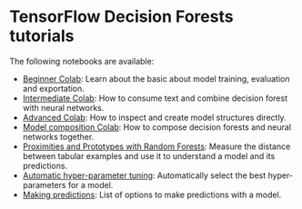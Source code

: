 # TensorFlow Decision Forests tutorials

The following notebooks are available:

-   [Beginner Colab](beginner_colab.ipynb): Learn about the basic about model
    training, evaluation and exportation.
-   [Intermediate Colab](intermediate_colab.ipynb): How to consume text and
    combine decision forest with neural networks.
-   [Advanced Colab](advanced_colab.ipynb): How to inspect and create model
    structures directly.
-   [Model composition Colab](model_composition_colab.ipynb): How to compose
    decision forests and neural networks together.
-   [Proximities and Prototypes with Random Forests](proximities_colab.ipynb):
    Measure the distance between tabular examples and use it to understand a
    model and its predictions.
-   [Automatic hyper-parameter tuning](automatic_tuning_colab.ipynb):
    Automatically select the best hyper-parameters for a model.
-   [Making predictions](predict_colab.ipynb): List of options to make
    predictions with a model.
